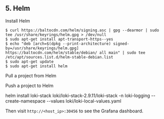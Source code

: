 ## 5. Helm

Install Helm

```shell
$ curl https://baltocdn.com/helm/signing.asc | gpg --dearmor | sudo tee /usr/share/keyrings/helm.gpg > /dev/null
$ sudo apt-get install apt-transport-https--yes
$ echo "deb [arch=$(dpkg --print-architecture) signed-by=/usr/share/keyrings/helm.gpg]
https://baltocdn.com/helm/stable/debian/ all main" | sudo tee /etc/apt/sources.list.d/helm-stable-debian.list
$ sudo apt-get update
$ sudo apt-get install helm
```

Pull a project from Helm

Push a project to Helm

helm install loki-stack loki/loki-stack-2.9.11/loki-stack -n loki-logging --create-namespace --values loki/loki-local-values.yaml

Then visit `http://<host_ip>:30456` to see the Grafana dashboard.